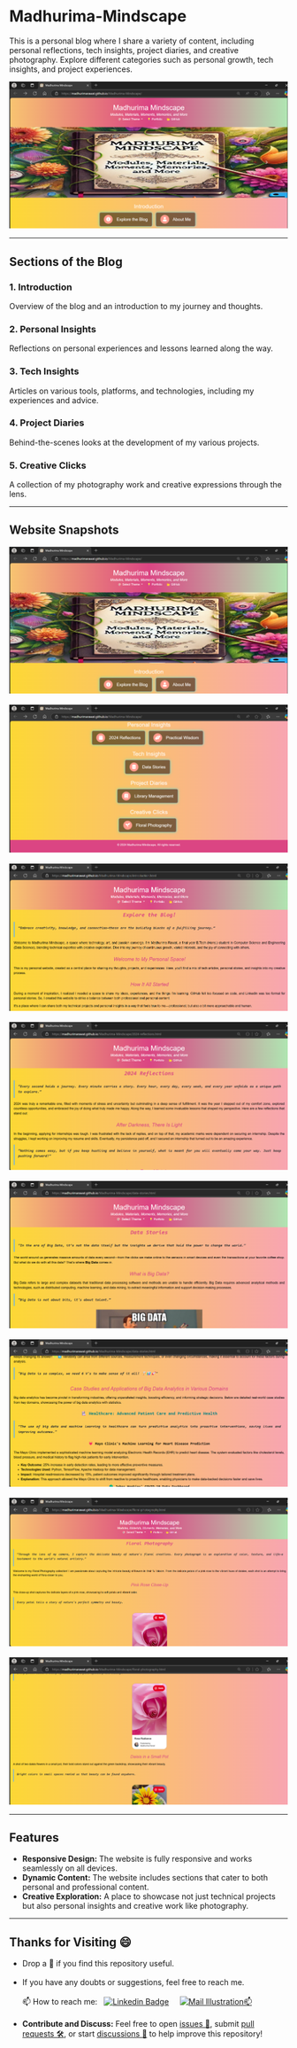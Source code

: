 # Madhurima-Mindscape
This is a personal blog where I share a variety of content, including personal reflections, tech insights, project diaries, and creative photography. Explore different categories such as personal growth, tech insights, and project experiences.

<a href="https://madhurimarawat.github.io/Madhurima-Mindscape" target="_blank">
  <img src="website_snapshots/website_1.png" alt="Snapshot 1" />
</a>

---

## Sections of the Blog

<h3>1. Introduction</h3>
Overview of the blog and an introduction to my journey and thoughts.

<h3>2. Personal Insights</h3>
Reflections on personal experiences and lessons learned along the way.

<h3>3. Tech Insights</h3>
Articles on various tools, platforms, and technologies, including my experiences and advice.

<h3>4. Project Diaries</h3>
Behind-the-scenes looks at the development of my various projects.

<h3>5. Creative Clicks</h3>
A collection of my photography work and creative expressions through the lens.

---

## Website Snapshots

<a href="https://madhurimarawat.github.io/Madhurima-Mindscape" target="_blank">
  <img src="website_snapshots/website_1.png" alt="Snapshot 1" />
</a>
<br><br>
<a href="https://madhurimarawat.github.io/Madhurima-Mindscape" target="_blank">
  <img src="website_snapshots/website_2.png" alt="Snapshot 2" />
</a>
<br><br>
<a href="https://madhurimarawat.github.io/Madhurima-Mindscape" target="_blank">
  <img src="website_snapshots/website_3.png" alt="Snapshot 3" />
</a>
<br><br>
<a href="https://madhurimarawat.github.io/Madhurima-Mindscape" target="_blank">
  <img src="website_snapshots/website_4.png" alt="Snapshot 4" />
</a>
<br><br>
<a href="https://madhurimarawat.github.io/Madhurima-Mindscape" target="_blank">
  <img src="website_snapshots/website_5.png" alt="Snapshot 5" />
</a>
<br><br>
<a href="https://madhurimarawat.github.io/Madhurima-Mindscape" target="_blank">
  <img src="website_snapshots/website_6.png" alt="Snapshot 6" />
</a>
<br><br>
<a href="https://madhurimarawat.github.io/Madhurima-Mindscape" target="_blank">
  <img src="website_snapshots/website_7.png" alt="Snapshot 7" />
</a>
<br><br>
<a href="https://madhurimarawat.github.io/Madhurima-Mindscape" target="_blank">
  <img src="website_snapshots/website_8.png" alt="Snapshot 8" />
</a>

---

## Features

- **Responsive Design:** The website is fully responsive and works seamlessly on all devices.
- **Dynamic Content:** The website includes sections that cater to both personal and professional content.
- **Creative Exploration:** A place to showcase not just technical projects but also personal insights and creative work like photography.

---

## Thanks for Visiting 😄

- Drop a 🌟 if you find this repository useful.<br><br>
- If you have any doubts or suggestions, feel free to reach me.<br><br>
📫 How to reach me:  &nbsp; [![Linkedin Badge](https://img.shields.io/badge/-madhurima-blue?style=flat&logo=Linkedin&logoColor=white)](https://www.linkedin.com/in/madhurima-rawat/) &nbsp; &nbsp;
<a href ="mailto:rawatmadhurima@gmail.com"><img src="https://github.com/madhurimarawat/Machine-Learning-Using-Python/assets/105432776/b6a0873a-e961-42c0-8fbf-ab65828c961a" height=35 width=30 title="Mail Illustration" alt="Mail Illustration📫" > </a><br><br>
- **Contribute and Discuss:** Feel free to open <a href= "https://github.com/madhurimarawat/Madhurima-Mindscape/issues">issues 🐛</a>, submit <a href = "https://github.com/madhurimarawat/Madhurima-Mindscape/pulls">pull requests 🛠️</a>, or start <a href = "https://github.com/madhurimarawat/Madhurima-Mindscape/discussions">discussions 💬</a> to help improve this repository!
